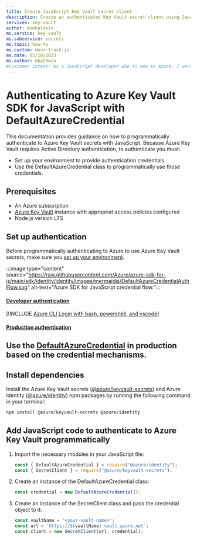 ```yaml
---
title: Create JavaScript Key Vault secret client
description: Create an authenticated Key Vault secret client using JavaScript.
services: key-vault
author: msmbaldwin
ms.service: key-vault
ms.subservice: secrets
ms.topic: how-to
ms.custom: devx-track-js
ms.date: 05/10/2023
ms.author: mbaldwin
#Customer intent: As a JavaScript developer who is new to Azure, I want to authenticate to the Key Vault with the SDK.
---
```

# Authenticating to Azure Key Vault SDK for JavaScript with DefaultAzureCredential  
  
This documentation provides guidance on how to programmatically authenticate to Azure Key Vault secrets with JavaScript. Because Azure Key Vault requires Active Directory authentication, to authenticate you must: 

* Set up your environment to provide authentication credentials.
* Use the DefaultAzureCredential class to programmatically use those credentials.
  
## Prerequisites  
  
- An Azure subscription
- [Azure Key Vault](https://docs.microsoft.com/en-us/azure/key-vault/) instance with appropriat access policies configured
- Node.js version LTS  

## Set up authentication

Before programmatically authenticating to Azure to use Azure Key Vault secrets, make sure you [set up your environment](). 

:::image type="content" source="https://raw.githubusercontent.com/Azure/azure-sdk-for-js/main/sdk/identity/identity/images/mermaidjs/DefaultAzureCredentialAuthFlow.svg" alt-text="Azure SDK for JavaScript credential flow.":::

#### [Developer authentication](#tab/developer-auth)

[!INCLUDE [Azure CLI Login with bash, powershell, and vscode](../../../includes/azure-cli-login.md)]

#### [Production authentication](#tab/production-auth)

Use the [DefaultAzureCredential](https://www.npmjs.com/package/@azure/identity#DefaultAzureCredential) in production based on the credential mechanisms.
---

## Install dependencies 

Install the Azure Key Vault secrets ([@azure/keyvault-secrets](https://www.npmjs.com/package/@azure/keyvault-secrets)) and Azure Identity ([@azure/identity](https://www.npmjs.com/package/@azure/identity)) npm packages by running the following command in your terminal:  

```bash
npm install @azure/keyvault-secrets @azure/identity
```

## Add JavaScript code to authenticate to Azure Key Vault programmatically

1. Import the necessary modules in your JavaScript file:  

    ```javascript
    const { DefaultAzureCredential } = require("@azure/identity");  
    const { SecretClient } = require("@azure/keyvault-secrets");  
    ```

2. Create an instance of the DefaultAzureCredential class:

    ```javascript
    const credential = new DefaultAzureCredential(); 
    ```

3. Create an instance of the SecretClient class and pass the credential object to it:

    ```javascript
    const vaultName = "<your-vault-name>";  
    const url = `https://${vaultName}.vault.azure.net`;  
    const client = new SecretClient(url, credential);  
    ```


